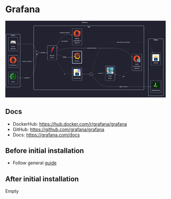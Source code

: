 # Grafana

![diagram](../../docs/diagrams/out/apps/grafana.png)

## Docs

- DockerHub: <https://hub.docker.com/r/grafana/grafana>
- GitHub: <https://github.com/grafana/grafana>
- Docs: <https://grafana.com/docs>

## Before initial installation

- Follow general [guide](../../docs/Checklist%20for%20new%20docker-apps.md)

## After initial installation

Empty
